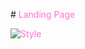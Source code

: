 #<font color="ff71ce"> Landing Page

![Style](https://media.giphy.com/media/4TrKGDZrcugHAt2VBc/giphy.gif)
